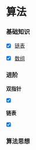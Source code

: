 # 算法

### 基础知识

- [x] [链表]()
- [x] [数组]()


### 进阶

**双指针**
 - [x] []()

**链表**
 - [x] []()

### 算法思想
